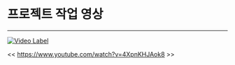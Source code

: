 # 프로젝트 작업 영상

---


[![Video Label](http://img.youtube.com/vi/2HHGHs1Up5E/0.jpg)](https://youtu.be/watch?v=2HHGHs1Up5E) 

<< https://www.youtube.com/watch?v=4XpnKHJAok8 >>

